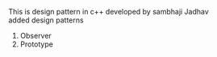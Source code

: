 This is design pattern in c++
developed by sambhaji Jadhav
<br>
added design patterns
<br>
1. Observer <br>
2. Prototype <br>
